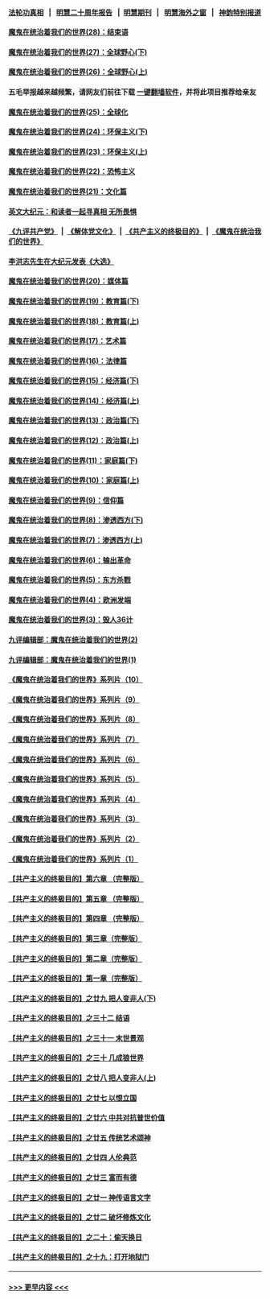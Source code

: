 #### [法轮功真相](https://github.com/gfw-breaker/truth/blob/master/README.md?t=0) &nbsp;&nbsp;|&nbsp;&nbsp; [明慧二十周年报告](https://github.com/gfw-breaker/mh-reports/blob/master/README.md?t=0) &nbsp;&nbsp;|&nbsp;&nbsp;[明慧期刊](https://github.com/gfw-breaker/mh-qikan) &nbsp;&nbsp;|&nbsp;&nbsp; [明慧海外之窗](https://github.com/gfw-breaker/mh-news/blob/master/README.md?t=0) &nbsp;&nbsp;|&nbsp;&nbsp; [神韵特别报道](https://github.com/gfw-breaker/mh-news/blob/master/shenyun.md?t=0)
#### [魔鬼在统治着我们的世界(28)：结束语](../pages/nsc422/n10936246.md?t=07030802) 
#### [魔鬼在统治着我们的世界(27)：全球野心(下)](../pages/nsc422/n10928319.md?t=07030802) 
#### [魔鬼在统治着我们的世界(26)：全球野心(上)](../pages/nsc422/n10900318.md?t=07030802) 
#### 五毛举报越来越频繁，请网友们前往下载 [一键翻墙软件](https://github.com/gfw-breaker/ssr-accounts)，并将此项目推荐给亲友
#### [魔鬼在统治着我们的世界(25)：全球化](../pages/nsc422/n10788205.md?t=07030802) 
#### [魔鬼在统治着我们的世界(24)：环保主义(下)](../pages/nsc422/n10695307.md?t=07030802) 
#### [魔鬼在统治着我们的世界(23)：环保主义(上)](../pages/nsc422/n10688613.md?t=07030802) 
#### [魔鬼在统治着我们的世界(22)：恐怖主义](../pages/nsc422/n10614727.md?t=07030802) 
#### [魔鬼在统治着我们的世界(21)：文化篇](../pages/nsc422/n10597706.md?t=07030802) 
#### [英文大纪元：和读者一起寻真相 无所畏惧](../pages/nsc422/n12542027.md?t=07030802) 
#### [《九评共产党》](https://github.com/begood0513/9ping.md/blob/master/README.md) &nbsp;|&nbsp; [《解体党文化》](../../../../jtdwh.md/blob/master/README.md)  &nbsp;|&nbsp; [《共产主义的终极目的》](../../../../gczydzjmd.md/blob/master/README.md) &nbsp;|&nbsp; [《魔鬼在统治我们的世界》](../../../../mgztzwmdsj.md/blob/master/README.md) 
#### [李洪志先生在大纪元发表《大选》](../pages/nsc422/n12534746.md?t=07030802) 
#### [魔鬼在统治着我们的世界(20)：媒体篇](../pages/nsc422/n10586579.md?t=07030802) 
#### [魔鬼在统治着我们的世界(19)：教育篇(下)](../pages/nsc422/n10564808.md?t=07030802) 
#### [魔鬼在统治着我们的世界(18)：教育篇(上)](../pages/nsc422/n10526970.md?t=07030802) 
#### [魔鬼在统治着我们的世界(17)：艺术篇](../pages/nsc422/n10499093.md?t=07030802) 
#### [魔鬼在统治着我们的世界(16)：法律篇](../pages/nsc422/n10485969.md?t=07030802) 
#### [魔鬼在统治着我们的世界(15)：经济篇(下)](../pages/nsc422/n10469975.md?t=07030802) 
#### [魔鬼在统治着我们的世界(14)：经济篇(上)](../pages/nsc422/n10457370.md?t=07030802) 
#### [魔鬼在统治着我们的世界(13)：政治篇(下)](../pages/nsc422/n10448270.md?t=07030802) 
#### [魔鬼在统治着我们的世界(12)：政治篇(上)](../pages/nsc422/n10444576.md?t=07030802) 
#### [魔鬼在统治着我们的世界(11)：家庭篇(下)](../pages/nsc422/n10440961.md?t=07030802) 
#### [魔鬼在统治着我们的世界(10)：家庭篇(上)](../pages/nsc422/n10435448.md?t=07030802) 
#### [魔鬼在统治着我们的世界(9)：信仰篇](../pages/nsc422/n10432159.md?t=07030802) 
#### [魔鬼在统治着我们的世界(8)：渗透西方(下)](../pages/nsc422/n10429603.md?t=07030802) 
#### [魔鬼在统治着我们的世界(7)：渗透西方(上)](../pages/nsc422/n10426013.md?t=07030802) 
#### [魔鬼在统治着我们的世界(6)：输出革命](../pages/nsc422/n10421536.md?t=07030802) 
#### [魔鬼在统治着我们的世界(5)：东方杀戮](../pages/nsc422/n10417707.md?t=07030802) 
#### [魔鬼在统治着我们的世界(4)：欧洲发端](../pages/nsc422/n10414890.md?t=07030802) 
#### [魔鬼在统治着我们的世界(3)：毁人36计](../pages/nsc422/n10411583.md?t=07030802) 
#### [九评编辑部：魔鬼在统治着我们的世界(2)](../pages/nsc422/n10410036.md?t=07030802) 
#### [九评编辑部：魔鬼在统治着我们的世界(1)](../pages/nsc422/n10406825.md?t=07030802) 
#### [《魔鬼在统治着我们的世界》系列片（10）](../pages/nsc422/n12292670.md?t=07030802) 
#### [《魔鬼在统治着我们的世界》系列片（9）](../pages/nsc422/n12290859.md?t=07030802) 
#### [《魔鬼在统治着我们的世界》系列片（8）](../pages/nsc422/n12287445.md?t=07030802) 
#### [《魔鬼在统治着我们的世界》系列片（7）](../pages/nsc422/n12283425.md?t=07030802) 
#### [《魔鬼在统治着我们的世界》系列片（6）](../pages/nsc422/n12282314.md?t=07030802) 
#### [《魔鬼在统治着我们的世界》系列片（5）](../pages/nsc422/n12281419.md?t=07030802) 
#### [《魔鬼在统治着我们的世界》系列片（4）](../pages/nsc422/n12274024.md?t=07030802) 
#### [《魔鬼在统治着我们的世界》系列片（3）](../pages/nsc422/n12271322.md?t=07030802) 
#### [《魔鬼在统治着我们的世界》系列片（2）](../pages/nsc422/n12269049.md?t=07030802) 
#### [《魔鬼在统治着我们的世界》系列片（1）](../pages/nsc422/n12267575.md?t=07030802) 
#### [【共产主义的终极目的】第六章 （完整版）](../pages/nsc422/n11428913.md?t=07030802) 
#### [【共产主义的终极目的】第五章 （完整版）](../pages/nsc422/n11428912.md?t=07030802) 
#### [【共产主义的终极目的】第四章 （完整版）](../pages/nsc422/n11428907.md?t=07030802) 
#### [【共产主义的终极目的】第三章（完整版）](../pages/nsc422/n11428848.md?t=07030802) 
#### [【共产主义的终极目的】第二章（完整版）](../pages/nsc422/n11428831.md?t=07030802) 
#### [【共产主义的终极目的】第一章（完整版）](../pages/nsc422/n11417651.md?t=07030802) 
#### [【共产主义的终极目的】之廿九 把人变非人(下)](../pages/nsc422/n11344140.md?t=07030802) 
#### [【共产主义的终极目的】之三十二 结语](../pages/nsc422/n11360535.md?t=07030802) 
#### [【共产主义的终极目的】之三十一 末世景观](../pages/nsc422/n11351129.md?t=07030802) 
#### [【共产主义的终极目的】之三十 几成狼世界](../pages/nsc422/n11348280.md?t=07030802) 
#### [【共产主义的终极目的】之廿八 把人变非人(上)](../pages/nsc422/n11340492.md?t=07030802) 
#### [【共产主义的终极目的】之廿七 以恨立国](../pages/nsc422/n11336944.md?t=07030802) 
#### [【共产主义的终极目的】之廿六 中共对抗普世价值](../pages/nsc422/n11324785.md?t=07030802) 
#### [【共产主义的终极目的】之廿五 传统艺术颂神](../pages/nsc422/n11296396.md?t=07030802) 
#### [【共产主义的终极目的】之廿四 人伦典范](../pages/nsc422/n11296397.md?t=07030802) 
#### [【共产主义的终极目的】之廿三 富而有德](../pages/nsc422/n11283598.md?t=07030802) 
#### [【共产主义的终极目的】之廿一 神传语言文字](../pages/nsc422/n11263265.md?t=07030802) 
#### [【共产主义的终极目的】之廿二 破坏修炼文化](../pages/nsc422/n11245728.md?t=07030802) 
#### [【共产主义的终极目的】之二十：偷天换日](../pages/nsc422/n11238846.md?t=07030802) 
#### [【共产主义的终极目的】之十九：打开地狱门](../pages/nsc422/n11206376.md?t=07030802) 

----
#### [ >>> 更早内容 <<< ](../indexes/nsc422-earlier.md)
